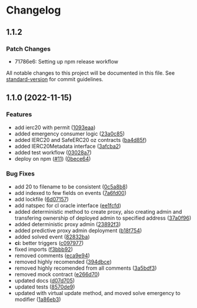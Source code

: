 # Changelog

## 1.1.2

### Patch Changes

- 71786e6: Setting up npm release workflow

All notable changes to this project will be documented in this file. See [standard-version](https://github.com/conventional-changelog/standard-version) for commit guidelines.

## 1.1.0 (2022-11-15)

### Features

- add ierc20 with permit ([1093eaa](https://github.com/bgd-labs/solidity-utils/commit/1093eaa8c7ee3a605d1935da3b115e97960a61aa))
- added emergency consumer logic ([23a0c85](https://github.com/bgd-labs/solidity-utils/commit/23a0c855ac8a599b0bc3ea34fcebb134994b6aa2))
- added IERC20 and SafeERC20 oz contracts ([ba4d85f](https://github.com/bgd-labs/solidity-utils/commit/ba4d85f14cc2cf94e403c56395cda5e705877b38))
- added IERC20Metadata interface ([3afcba2](https://github.com/bgd-labs/solidity-utils/commit/3afcba2a81dc916f18c3411eb0329ee40d6b5f41))
- added test workflow ([03028a7](https://github.com/bgd-labs/solidity-utils/commit/03028a7b6fc1b94eeafbb828bbcff23b9266542d))
- deploy on npm ([#11](https://github.com/bgd-labs/solidity-utils/issues/11)) ([0bece64](https://github.com/bgd-labs/solidity-utils/commit/0bece649ec134950634b80b255772a0eacab7746))

### Bug Fixes

- add 20 to filename to be consistent ([0c5a8b8](https://github.com/bgd-labs/solidity-utils/commit/0c5a8b894b6bd9e434c9e8b5b355469c6c306228))
- add indexed to few fields on events ([7a6fd00](https://github.com/bgd-labs/solidity-utils/commit/7a6fd00a06def5fdbc33cb0759efd18f5865500a))
- add lockfile ([6d07157](https://github.com/bgd-labs/solidity-utils/commit/6d071575f3085c4f45d084429a6bced227a155c6))
- add natspec for cl oracle interface ([ee1fcfd](https://github.com/bgd-labs/solidity-utils/commit/ee1fcfde4b47426e2370bbc54ce3e365b1cae7bb))
- added deterministic method to create proxy, also creating admin and transfering ownership of deployed admin to specified address ([37a0f96](https://github.com/bgd-labs/solidity-utils/commit/37a0f967166bbe893a810c7b2014c939e1ad72ac))
- added deterministic proxy admin ([23892f3](https://github.com/bgd-labs/solidity-utils/commit/23892f362de15e1cad1166fd881b159fa463bd15))
- added predictive proxy admin deployment ([b18f754](https://github.com/bgd-labs/solidity-utils/commit/b18f754af61d65ab6951dfb4f5418ff67e0f740e))
- added solved event ([82832ba](https://github.com/bgd-labs/solidity-utils/commit/82832baf8cc3d289a69dba57039a7f7fc38902c4))
- **ci:** better triggers ([c097977](https://github.com/bgd-labs/solidity-utils/commit/c09797758e76103f41840c8ecc7acb5e142bfa18))
- fixed imports ([f3bbb92](https://github.com/bgd-labs/solidity-utils/commit/f3bbb92d2420ebadcfbc9bf68ec239849f52e0ac))
- removed comments ([eca9e94](https://github.com/bgd-labs/solidity-utils/commit/eca9e94ba34c53743ab650255787bddf1cb27316))
- removed highly recomended ([394dbce](https://github.com/bgd-labs/solidity-utils/commit/394dbce5f078bb363deb6617469a285f090a2e31))
- removed highly recomended from all comments ([3a5bdf3](https://github.com/bgd-labs/solidity-utils/commit/3a5bdf34dc764136f2154993482877574dd26805))
- removed mock contract ([e266d70](https://github.com/bgd-labs/solidity-utils/commit/e266d708c969f59ebff052156692ce058819c0e3))
- updated docs ([d07d705](https://github.com/bgd-labs/solidity-utils/commit/d07d705d83d7bae0511b53b46fa1b1bbca0c22cb))
- updated tests ([8570de9](https://github.com/bgd-labs/solidity-utils/commit/8570de9e6aa7868ea277dc1627da745c3add4e10))
- updated with virtual update method, and moved solve emergency to modifier ([1a86eb3](https://github.com/bgd-labs/solidity-utils/commit/1a86eb3fcc65e267ff67bb72888eb65a35f83542))
